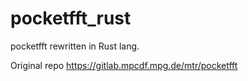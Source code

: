 # pocketfft_rust
pocketfft rewritten in Rust lang.

Original repo https://gitlab.mpcdf.mpg.de/mtr/pocketfft